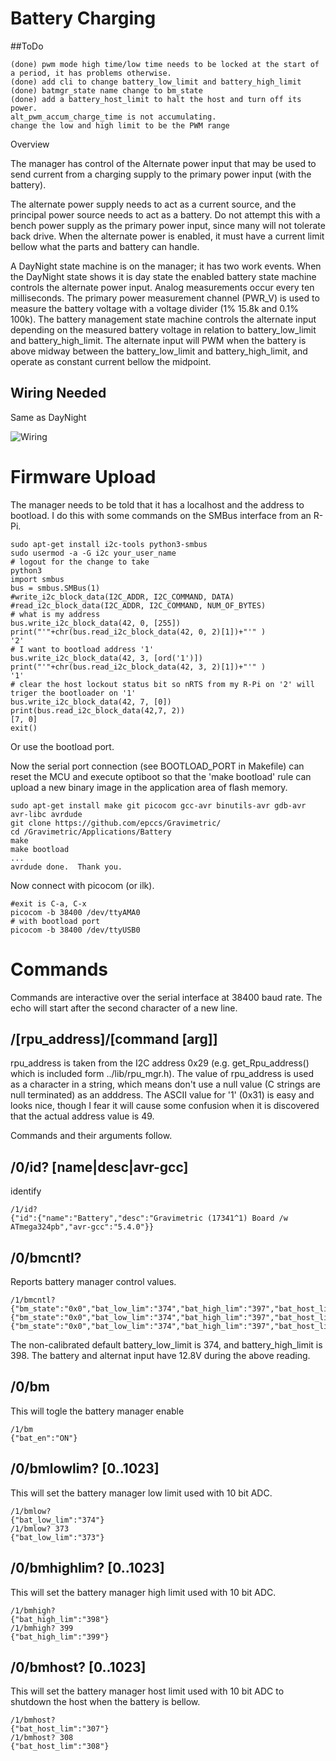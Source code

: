 # Battery Charging

##ToDo

```
(done) pwm mode high time/low time needs to be locked at the start of a period, it has problems otherwise.
(done) add cli to change battery_low_limit and battery_high_limit
(done) batmgr_state name change to bm_state
(done) add a battery_host_limit to halt the host and turn off its power.
alt_pwm_accum_charge_time is not accumulating.
change the low and high limit to be the PWM range
```


 Overview

The manager has control of the Alternate power input that may be used to send current from a charging supply to the primary power input (with the battery). 

The alternate power supply needs to act as a current source, and the principal power source needs to act as a battery. Do not attempt this with a bench power supply as the primary power input, since many will not tolerate back drive. When the alternate power is enabled, it must have a current limit bellow what the parts and battery can handle.

A DayNight state machine is on the manager; it has two work events. When the DayNight state shows it is day state the enabled battery state machine controls the alternate power input. Analog measurements occur every ten milliseconds. The primary power measurement channel (PWR_V) is used to measure the battery voltage with a voltage divider (1% 15.8k and 0.1% 100k). The battery management state machine controls the alternate input depending on the measured battery voltage in relation to battery_low_limit and battery_high_limit. The alternate input will PWM when the battery is above midway between the battery_low_limit and battery_high_limit, and operate as constant current bellow the midpoint. 


## Wiring Needed

Same as DayNight

![Wiring](../DayNight/Setup/AuxilaryWiring.png)


# Firmware Upload

The manager needs to be told that it has a localhost and the address to bootload. I do this with some commands on the SMBus interface from an R-Pi.

``` 
sudo apt-get install i2c-tools python3-smbus
sudo usermod -a -G i2c your_user_name
# logout for the change to take
python3
import smbus
bus = smbus.SMBus(1)
#write_i2c_block_data(I2C_ADDR, I2C_COMMAND, DATA)
#read_i2c_block_data(I2C_ADDR, I2C_COMMAND, NUM_OF_BYTES)
# what is my address
bus.write_i2c_block_data(42, 0, [255])
print("'"+chr(bus.read_i2c_block_data(42, 0, 2)[1])+"'" )
'2'
# I want to bootload address '1'
bus.write_i2c_block_data(42, 3, [ord('1')])
print("'"+chr(bus.read_i2c_block_data(42, 3, 2)[1])+"'" )
'1'
# clear the host lockout status bit so nRTS from my R-Pi on '2' will triger the bootloader on '1'
bus.write_i2c_block_data(42, 7, [0])
print(bus.read_i2c_block_data(42,7, 2))
[7, 0]
exit()
```

Or use the bootload port.

Now the serial port connection (see BOOTLOAD_PORT in Makefile) can reset the MCU and execute optiboot so that the 'make bootload' rule can upload a new binary image in the application area of flash memory.

``` 
sudo apt-get install make git picocom gcc-avr binutils-avr gdb-avr avr-libc avrdude
git clone https://github.com/epccs/Gravimetric/
cd /Gravimetric/Applications/Battery
make
make bootload
...
avrdude done.  Thank you.
``` 

Now connect with picocom (or ilk).


``` 
#exit is C-a, C-x
picocom -b 38400 /dev/ttyAMA0
# with bootload port
picocom -b 38400 /dev/ttyUSB0
``` 

# Commands

Commands are interactive over the serial interface at 38400 baud rate. The echo will start after the second character of a new line. 


## /\[rpu_address\]/\[command \[arg\]\]

rpu_address is taken from the I2C address 0x29 (e.g. get_Rpu_address() which is included form ../lib/rpu_mgr.h). The value of rpu_address is used as a character in a string, which means don't use a null value (C strings are null terminated) as an adddress. The ASCII value for '1' (0x31) is easy and looks nice, though I fear it will cause some confusion when it is discovered that the actual address value is 49.

Commands and their arguments follow.


## /0/id? \[name|desc|avr-gcc\]

identify 

``` 
/1/id?
{"id":{"name":"Battery","desc":"Gravimetric (17341^1) Board /w ATmega324pb","avr-gcc":"5.4.0"}}
```

##  /0/bmcntl?

Reports battery manager control values. 

``` 
/1/bmcntl?
{"bm_state":"0x0","bat_low_lim":"374","bat_high_lim":"397","bat_host_lim":"307","adc_pwr_v":"387","adc_alt_v":"0","pwm_timer":"0","dn_timer":"13810335"}
{"bm_state":"0x0","bat_low_lim":"374","bat_high_lim":"397","bat_host_lim":"307","adc_pwr_v":"386","adc_alt_v":"0","pwm_timer":"0","dn_timer":"13815335"}
{"bm_state":"0x0","bat_low_lim":"374","bat_high_lim":"397","bat_host_lim":"307","adc_pwr_v":"387","adc_alt_v":"0","pwm_timer":"0","dn_timer":"13820334"}
``` 

The non-calibrated default battery_low_limit is 374, and battery_high_limit is 398. The battery and alternat input have 12.8V during the above reading.

##  /0/bm

This will togle the battery manager enable

``` 
/1/bm
{"bat_en":"ON"}
```

##  /0/bmlowlim? \[0..1023\]

This will set the battery manager low limit used with 10 bit ADC.

``` 
/1/bmlow?
{"bat_low_lim":"374"}
/1/bmlow? 373
{"bat_low_lim":"373"}
```

##  /0/bmhighlim? \[0..1023\]

This will set the battery manager high limit used with 10 bit ADC.

``` 
/1/bmhigh?
{"bat_high_lim":"398"}
/1/bmhigh? 399
{"bat_high_lim":"399"}
```


##  /0/bmhost? \[0..1023\]

This will set the battery manager host limit used with 10 bit ADC to shutdown the host when the battery is bellow.

``` 
/1/bmhost?
{"bat_host_lim":"307"}
/1/bmhost? 308
{"bat_host_lim":"308"}
```
